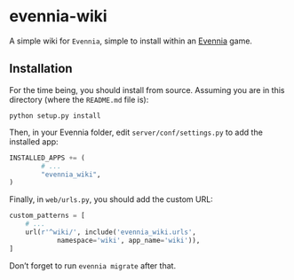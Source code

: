 # evennia-wiki

A simple wiki for `Evennia`, simple to install within an [Evennia](www.evennia.com) game.

## Installation

For the time being, you should install from source.  Assuming you are in
this directory (where the `README.md` file is):

    python setup.py install

Then, in your Evennia folder, edit `server/conf/settings.py` to add
the installed app:

```python
INSTALLED_APPS += (
        # ...
        "evennia_wiki",
)
```

Finally, in `web/urls.py`, you should add the custom URL:

```python
custom_patterns = [
    # ...
    url(r'^wiki/', include('evennia_wiki.urls',
            namespace='wiki', app_name='wiki')),
]
```

Don’t forget to run `evennia migrate` after that.

